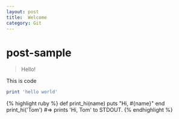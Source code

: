 ```yaml
---
layout: post
title:  Welcome
category: Git
---
```

# post-sample
> Hello!

This is code
```ruby
print 'hello world'
```
{% highlight ruby %}
def print_hi(name)
  puts "Hi, #{name}"
end
print_hi('Tom')
#=> prints 'Hi, Tom' to STDOUT.
{% endhighlight %}
